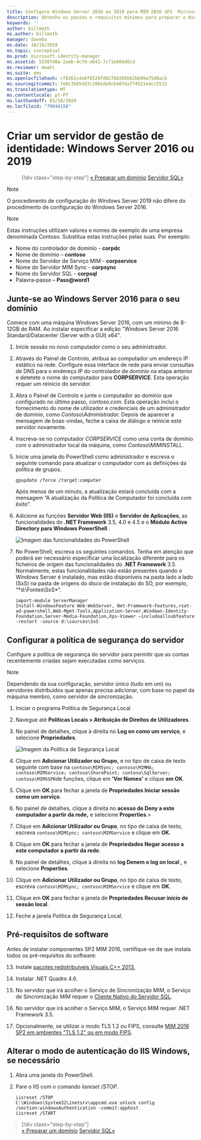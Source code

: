 ```yaml
---
title: Configure Windows Server 2016 ou 2019 para MIM 2016 SP2  Microsoft Docs
description: Obtenha os passos e requisitos mínimos para preparar o Windows Server 2016 ou 2019 para trabalhar com mim 2016 SP2.
keywords: ''
author: billmath
ms.author: billmath
manager: daveba
ms.date: 10/18/2019
ms.topic: conceptual
ms.prod: microsoft-identity-manager
ms.assetid: 51507d0a-2aeb-4cfd-a642-7c71e666d6cd
ms.reviewer: mwahl
ms.suite: ems
ms.openlocfilehash: cf8261c4e6f6529fd82760206b62b689a75d0acb
ms.sourcegitcommit: 7e8c3b85dd3c3965de9cb407daf74521e4cc5515
ms.translationtype: MT
ms.contentlocale: pt-PT
ms.lasthandoff: 03/10/2020
ms.locfileid: "79044158"
---
```

# <a name="set-up-an-identity-management-server-windows-server-2016-or-2019"></a>Criar um servidor de gestão de identidade: Windows Server 2016 ou 2019

> [!div class="step-by-step"]
> [« Preparar um domínio](preparing-domain.md)
> [Servidor SQL»](prepare-server-sql2016.md)
> 

> [!NOTE]
> O procedimento de configuração do Windows Server 2019 não difere do procedimento de configuração do Windows Server 2016.


> [!NOTE]
> Estas instruções utilizam valores e nomes de exemplo de uma empresa denominada Contoso. Substitua estas instruções pelas suas. Por exemplo:
> - Nome do controlador de domínio - **corpdc**
> - Nome de domínio – **contoso**
> - Nome do Servidor de Serviço MIM - **corpservice**
> - Nome do Servidor MIM Sync - **corpsync**
> - Nome do Servidor SQL - **corpsql**
> - Palavra-passe – <strong>Pass@word1</strong>

## <a name="join-windows-server-2016-to-your-domain"></a>Junte-se ao Windows Server 2016 para o seu domínio

Comece com uma máquina Windows Server 2016, com um mínimo de 8-12GB de RAM. Ao instalar especificar a edição "Windows Server 2016 Standard/Datacenter (Server with a GUI) x64".

1. Inicie sessão no novo computador como o seu administrador.

2. Através do Painel de Controlo, atribua ao computador um endereço IP estático na rede. Configure essa interface de rede para enviar consultas de DNS para o endereço IP do controlador de domínio na etapa anterior e detetete o nome do computador para **CORPSERVICE**.  Esta operação requer um reinício do servidor.

3. Abra o Painel de Controlo e junte o computador ao domínio que configurado no último passo, *contoso.com*.  Esta operação inclui o fornecimento do nome de utilizador e credenciais de um administrador de domínio, como *Contoso\Administrador.*  Depois de aparecer a mensagem de boas-vindas, feche a caixa de diálogo e reinicie este servidor novamente.

4. Inscreva-se no computador *CORPSERVICE* como uma conta de domínio com o administrador local da máquina, como *Contoso\MIMINSTALL*.


5. Inicie uma janela do PowerShell como administrador e escreva o seguinte comando para atualizar o computador com as definições da política de grupos.

    ```
    gpupdate /force /target:computer
    ```

    Após menos de um minuto, a atualização estará concluída com a mensagem “A atualização da Política de Computador foi concluída com êxito”.

6. Adicione as funções **Servidor Web (IIS)** e **Servidor de Aplicações**, as funcionalidades do **.NET Framework** 3.5, 4.0 e 4.5 e o **Módulo Active Directory para Windows PowerShell** .

    ![Imagem das funcionalidades do PowerShell](media/MIM-DeployWS2.png)

7. No PowerShell, escreva os seguintes comandos. Tenha em atenção que poderá ser necessário especificar uma localização diferente para os ficheiros de origem das funcionalidades do **.NET Framework** 3.5. Normalmente, estas funcionalidades não estão presentes quando o Windows Server é instalado, mas estão disponíveis na pasta lado a lado (SxS) na pasta de origens do disco de instalação do SO, por exemplo, “*d:\Fontes\SxS\*”.

    ```
    import-module ServerManager
    Install-WindowsFeature Web-WebServer, Net-Framework-Features,rsat-ad-powershell,Web-Mgmt-Tools,Application-Server,Windows-Identity-Foundation,Server-Media-Foundation,Xps-Viewer –includeallsubfeature -restart -source d:\sources\SxS
    ```

## <a name="configure-the-server-security-policy"></a>Configurar a política de segurança do servidor

Configure a política de segurança do servidor para permitir que as contas recentemente criadas sejam executadas como serviços.
> [!NOTE] 
> Dependendo da sua configuração, servidor único (tudo em um) ou servidores distribuídos que apenas precisa adicionar, com base no papel da máquina membro, como servidor de sincronização. 

1. Iniciar o programa Política de Segurança Local

2. Navegue até **Políticas Locais > Atribuição de Direitos de Utilizadores**.

3. No painel de detalhes, clique à direita no **Log on como um serviço**, e selecione **Propriedades**.

    ![Imagem da Política de Segurança Local](media/MIM-DeployWS3.png)

4. Clique em **Adicionar Utilizador ou Grupo,** e no tipo de caixa de texto seguinte com base na `contoso\MIMSync; contoso\MIMMA; contoso\MIMService; contoso\SharePoint; contoso\SqlServer; contoso\MIMSSPR`de funções, clique em **'Ver Nomes'** e clique **em OK**.

5. Clique em **OK** para fechar a janela de **Propriedades Iniciar sessão como um serviço**.

6.  No painel de detalhes, clique à direita no **acesso de Deny a este computador a partir da rede,** e selecione **Properties**.>

7. Clique em **Adicionar Utilizador ou Grupo**, no tipo de caixa de texto, escreva `contoso\MIMSync; contoso\MIMService` e clique em **OK**.

8. Clique em **OK** para fechar a janela de **Propriedades Negar acesso a este computador a partir da rede**.

9. No painel de detalhes, clique à direita no **log Denem o log on local ,** e selecione **Properties**.

10. Clique em **Adicionar Utilizador ou Grupo**, no tipo de caixa de texto, escreva `contoso\MIMSync; contoso\MIMService` e clique em **OK**.

11. Clique em **OK** para fechar a janela de **Propriedades Recusar início de sessão local**.

12. Feche a janela Política de Segurança Local.

## <a name="software-prerequisites"></a>Pré-requisitos de software

Antes de instalar componentes SP2 MIM 2016, certifique-se de que instala todos os pré-requisitos do software:

13. Instale [pacotes redistribuíveis Visuais C++ 2013.](https://www.microsoft.com/download/details.aspx?id=40784)

14. Instalar .NET Quadro 4.6.

15. No servidor que irá acolher o Serviço de Sincronização MIM, o Serviço de Sincronização MIM requer o [Cliente Nativo do Servidor SQL](https://www.microsoft.com/download/details.aspx?id=50402).

16. No servidor que irá acolher o Serviço MIM, o Serviço MIM requer .NET Framework 3.5.

17. Opcionalmente, se utilizar o modo TLS 1.2 ou FIPS, consulte [MIM 2016 SP2 em ambientes "TLS 1.2" ou em modo FIPS](preparing-tls.md).

## <a name="change-the-iis-windows-authentication-mode-if-needed"></a>Alterar o modo de autenticação do IIS Windows, se necessário

1.  Abra uma janela do PowerShell.

2.  Pare o IIS com o comando *iisreset /STOP*.

    ```
    iisreset /STOP
    C:\Windows\System32\inetsrv\appcmd.exe unlock config /section:windowsAuthentication -commit:apphost
    iisreset /START
    ```

> [!div class="step-by-step"]  
> [« Preparar um domínio](preparing-domain.md)
> [Servidor SQL»](prepare-server-sql2016.md)
